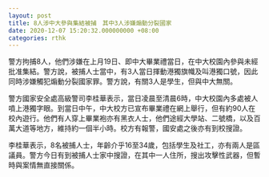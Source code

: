 ```yaml
---
layout: post
title: 8人涉中大參與集結被捕　其中3人涉嫌煽動分裂國家
date: 2020-12-07 15:20:32.000000000 +08:00
categories: rthk
---
```


警方拘捕8人，他們涉嫌在上月19日、即中大畢業禮當日，在中大校園內參與未經批准集結。警方說，被捕人士當中，有3人當日揮動港獨旗幟及叫港獨口號，因此同時涉嫌觸犯煽動分裂國家罪。警方說，有關3人是學生，但與中大無關。

警方國家安全處高級警司李桂華表示，當日凌晨至清晨6時，中大校園內多處被人噴上港獨字眼。到當日中午，中大校方已宣布畢業禮在網上舉行，但有約90人在校內遊行。他們有人穿上畢業袍亦有黑衣人士，他們途經大學站、二號橋，以及百萬大道等地方，維持約一個半小時。校方有報警，國安處之後亦有到校搜證。

李桂華表示，8名被捕人士，年齡介乎16至34歲，包括學生及社工，亦有兩人是區議員。警方今日有到被捕人士家中搜證，在其中一人住所，搜出攻擊性武器，但暫時與案情無直接關係。
